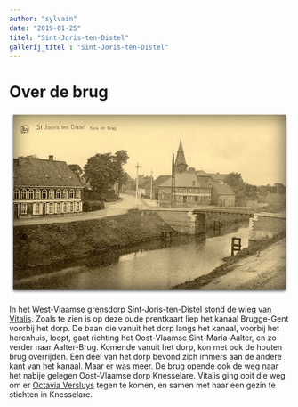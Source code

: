 ```yaml
---
author: "sylvain"
date: "2019-01-25"
titel: "Sint-Joris-ten-Distel"
gallerij_titel : "Sint-Joris-ten-Distel"
---
```

# Over de brug

![brug](brug.jpg)

In het West-Vlaamse grensdorp Sint-Joris-ten-Distel stond de wieg van [Vitalis](1879-de-bleeckere). Zoals te zien is op deze oude prentkaart liep het kanaal Brugge-Gent voorbij het dorp. De baan die vanuit het dorp langs het kanaal, voorbij het herenhuis, loopt, gaat richting het Oost-Vlaamse Sint-Maria-Aalter, en zo verder naar Aalter-Brug. Komende vanuit het dorp, kon met ook de houten brug overrijden. Een deel van het dorp bevond zich immers aan de andere kant van het kanaal. Maar er was meer. De brug opende ook de weg naar het nabije gelegen Oost-Vlaamse dorp Knesselare. Vitalis ging ooit die weg om er [Octavia Versluys](1878-octavia-versluys) tegen te komen, en samen met haar een gezin te stichten in Knesselare.

